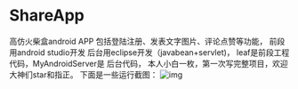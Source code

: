 # ShareApp
高仿火柴盒android APP
包括登陆注册、发表文字图片、评论点赞等功能，
前段用android studio开发
后台用eclipse开发（javabean+servlet)，
leaf是前段工程代码，MyAndroidServer是
后台代码，
本人小白一枚，第一次写完整项目，欢迎大神们star和指正。
下面是一些运行截图：
![img](https://github.com/pinckCat/ShareApp/sreenshots/19.png)
